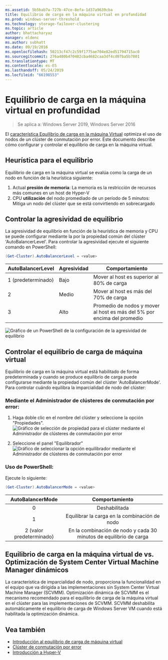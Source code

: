 ```yaml
---
ms.assetid: 5b5bab7a-727b-47ce-8efa-1d37a9639cba
title: Equilibrio de carga en la máquina virtual en profundidad
ms.prod: windows-server-threshold
ms.technology: storage-failover-clustering
ms.topic: article
author: bhattacharyaz
manager: eldenc
ms.author: subhatt
ms.date: 09/19/2016
ms.openlocfilehash: 50213cf47c2c59f1775ae704e82ed51794715ac0
ms.sourcegitcommit: 276a480b470482cba4682caa3df4cd07ba5b7801
ms.translationtype: MT
ms.contentlocale: es-ES
ms.lasthandoff: 05/24/2019
ms.locfileid: "66198553"
---
```

# <a name="virtual-machine-load-balancing-deep-dive"></a>Equilibrio de carga en la máquina virtual en profundidad

> Se aplica a: Windows Server 2019, Windows Server 2016

El [característica Equilibrio de carga en la máquina Virtual](vm-load-balancing-overview.md) optimiza el uso de nodos de un clúster de conmutación por error. Este documento describe cómo configurar y controlar el equilibrio de carga en la máquina virtual. 

## <a id="heuristics-for-balancing"></a>Heurística para el equilibrio
Equilibrio de carga en la máquina virtual se evalúa como la carga de un nodo en función de la heurística siguiente:
1. Actual **presión de memoria**: La memoria es la restricción de recursos más comunes en un host de Hyper-V
2. CPU **utilización** del nodo promediado de un período de 5 minutos: Mitiga un nodo del clúster que se está convirtiendo en sobrecargado

## <a id="controlling-aggressiveness-of-balancing"></a>Controlar la agresividad de equilibrio
La agresividad de equilibrio en función de la heurística de memoria y CPU se puede configurar mediante la por la propiedad común del clúster 'AutoBalancerLevel'. Para controlar la agresividad ejecute el siguiente comando en PowerShell:

```PowerShell
(Get-Cluster).AutoBalancerLevel = <value>
```

| AutoBalancerLevel | Agresividad | Comportamiento |
|-------------------|----------------|----------|
| 1 (predeterminado) | Bajo | Mover al host es superior al 80% de carga |
| 2 | Medio | Mover al host es más del 70% de carga |
| 3 | Alto | Promedio de nodos y mover al host es más del 5% por encima del promedio | 

![Gráfico de un PowerShell de la configuración de la agresividad de equilibrio](media/vm-load-balancing/detailed-VM-load-balancing-1.jpg)

## <a name="controlling-vm-load-balancing"></a>Controlar el equilibrio de carga de máquina virtual
Equilibrio de carga en la máquina virtual está habilitado de forma predeterminada y cuando se produce equilibrio de carga puede configurarse mediante la propiedad común del clúster 'AutoBalancerMode'. Para controlar cuándo equilibra la imparcialidad de nodo del clúster:

### <a name="using-failover-cluster-manager"></a>Mediante el Administrador de clústeres de conmutación por error:
1. Haga doble clic en el nombre del clúster y seleccione la opción "Propiedades".  
    ![Gráfico de selección de propiedad para el clúster mediante el Administrador de clústeres de conmutación por error](media/vm-load-balancing/detailed-VM-load-balancing-2.jpg)

2.  Seleccione el panel "Equilibrador"  
    ![Gráfico de seleccionar la opción equilibrador mediante el Administrador de clústeres de conmutación por error](media/vm-load-balancing/detailed-VM-load-balancing-3.jpg)

### <a name="using-powershell"></a>Uso de PowerShell:
Ejecute lo siguiente:
```powershell
(Get-Cluster).AutoBalancerMode = <value>
```

|AutoBalancerMode |Comportamiento| 
|:----------------:|:----------:|
|0| Deshabilitada| 
|1| Equilibrar la carga en la combinación de nodo| 
|2 (valor predeterminado)| En la combinación de nodo y cada 30 minutos de equilibrio de carga |

## <a name="vm-load-balancing-vs-system-center-virtual-machine-manager-dynamic-optimization"></a>Equilibrio de carga en la máquina virtual de vs. Optimización de System Center Virtual Machine Manager dinámicos
La característica de imparcialidad de nodo, proporciona la funcionalidad en el equipo que va dirigida a las implementaciones sin System Center Virtual Machine Manager (SCVMM). Optimización dinámica de SCVMM es el mecanismo recomendado para el equilibrio de carga de la máquina virtual en el clúster para las implementaciones de SCVMM. SCVMM deshabilita automáticamente el equilibrio de carga de Windows Server VM cuando está habilitada la optimización dinámica.

## <a name="see-also"></a>Vea también
* [Introducción al equilibrio de carga de máquina virtual](vm-load-balancing-overview.md)
* [Clúster de conmutación por error](failover-clustering-overview.md)
* [Introducción a Hyper-V](../virtualization/hyper-v/Hyper-V-on-Windows-Server.md)

